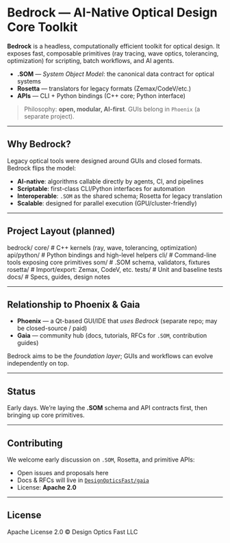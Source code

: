 # Bedrock — AI-Native Optical Design Core Toolkit

**Bedrock** is a headless, computationally efficient toolkit for optical design.
It exposes fast, composable primitives (ray tracing, wave optics, tolerancing, optimization)
for scripting, batch workflows, and AI agents.

- **.SOM** — *System Object Model*: the canonical data contract for optical systems
- **Rosetta** — translators for legacy formats (Zemax/CodeV/etc.)
- **APIs** — CLI + Python bindings (C++ core; Python interface)

> Philosophy: **open, modular, AI-first**. GUIs belong in `Phoenix` (a separate project).

---

## Why Bedrock?

Legacy optical tools were designed around GUIs and closed formats. Bedrock flips the model:
- **AI-native**: algorithms callable directly by agents, CI, and pipelines
- **Scriptable**: first-class CLI/Python interfaces for automation
- **Interoperable**: `.SOM` as the shared schema; Rosetta for legacy translation
- **Scalable**: designed for parallel execution (GPU/cluster-friendly)

---

## Project Layout (planned)
bedrock/
core/                 # C++ kernels (ray, wave, tolerancing, optimization)
api/python/           # Python bindings and high-level helpers
cli/                  # Command-line tools exposing core primitives
som/                  # .SOM schema, validators, fixtures
rosetta/              # Import/export: Zemax, CodeV, etc.
tests/                # Unit and baseline tests
docs/                 # Specs, guides, design notes

---

## Relationship to Phoenix & Gaia

- **Phoenix** — a Qt-based GUI/IDE that *uses Bedrock* (separate repo; may be closed-source / paid)  
- **Gaia** — community hub (docs, tutorials, RFCs for `.SOM`, contribution guides)  

Bedrock aims to be the *foundation layer*; GUIs and workflows can evolve independently on top.

---

## Status

Early days. We’re laying the **.SOM** schema and API contracts first, then bringing up core primitives.

---

## Contributing

We welcome early discussion on `.SOM`, Rosetta, and primitive APIs:

- Open issues and proposals here  
- Docs & RFCs will live in [`DesignOpticsFast/gaia`](https://github.com/DesignOpticsFast/gaia)  
- License: **Apache 2.0**

---

## License

Apache License 2.0 © Design Optics Fast LLC
